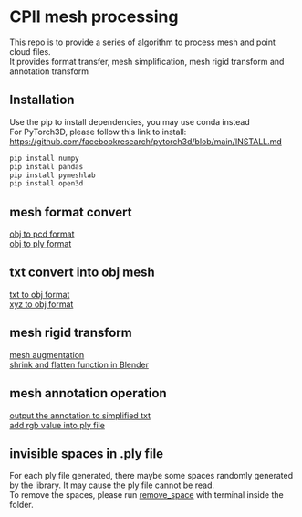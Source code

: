 # CPII mesh processing
This repo is to provide a series of algorithm to process mesh and point cloud files. \
It provides format transfer, mesh simplification, mesh rigid transform and annotation transform 

## Installation

Use the pip to install dependencies, you may use conda instead \
For PyTorch3D, please follow this link to install: https://github.com/facebookresearch/pytorch3d/blob/main/INSTALL.md

```bash
pip install numpy
pip install pandas
pip install pymeshlab
pip install open3d
```

## mesh format convert
[obj to pcd format](./obj_to_pcd.py) \
[obj to ply format](./obj_to_ply.py)

## txt convert into obj mesh
[txt to obj format](./txt_to_obj.py) \
[xyz to obj format](./xyz_to_obj.py)

## mesh rigid transform
[mesh augmentation](./mesh_rigid_transform.py) \
[shrink and flatten function in Blender](./shrink_flatten.py)

## mesh annotation operation
[output the annotation to simplified txt](./annotation_output.py) \
[add rgb value into ply file](./apply_color_to_ply.py)

## invisible spaces in .ply file
For each ply file generated, there maybe some spaces randomly generated by the library. It may cause the ply file cannot be read. \
To remove the spaces, please run [remove_space](./remove_space.txt) with terminal inside the folder.
